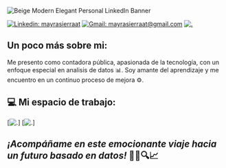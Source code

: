 
![Beige Modern Elegant Personal LinkedIn Banner](https://github.com/MayraSierraAT/MayraSierraAT/assets/123905946/414f1e1e-568e-47f9-9a18-4bf31890a9de)

[![Linkedin: mayrasierraat](https://img.shields.io/badge/-mayrasierraat-blue?style=flat-square&logo=Linkedin&logoColor=white&link=https://www.linkedin.com/in/mayrasierraat/)](https://www.linkedin.com/in/mayrasierraat/)
[![Gmail: mayrasierraat@gmail.com](https://img.shields.io/badge/Gmail-mayrasierraat@gmail.com-red)](mailto:mayrasierraat@gmail.com)
[![.](https://img.shields.io/badge/WhatsApp-+573203900875style=for-the-badge&logo=whatsapp&logoColor=white)](https://wa.me/+573203900875)

## Un poco más sobre mi:

Me presento como contadora pública, apasionada de la tecnología, con un enfoque especial en analisis de datos 📊. Soy amante del aprendizaje y me encuentro en un continuo proceso de mejora ⚙️.

## 💻 Mi espacio de trabajo:

[![.](https://img.shields.io/badge/Windows-0078D6?style=for-the-badge&logo=windows&logoColor=white)]
[![.](https://img.shields.io/badge/Intel%20Core_i5_10th-0071C5?style=for-the-badge&logo=intel&logoColor=white)]


## _¡Acompáñame en este emocionante viaje hacia un futuro basado en datos!_ 💼🚀🔍📈
